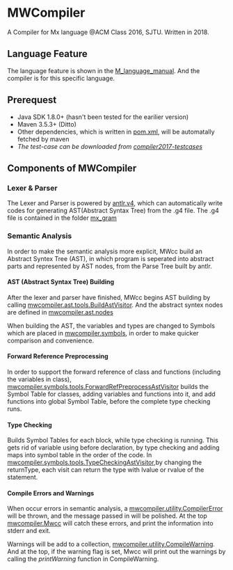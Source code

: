 # MWCompiler

A Compiler for Mx language @ACM Class 2016, SJTU. Written in 2018.

## Language Feature

The language feature is shown in the [M_language_manual](./MxDescribe/M_language_manual.pdf). And the compiler is for this specific language.

## Prerequest

* Java SDK 1.8.0+ (hasn't been tested for the earilier version)
* Maven 3.5.3+ (Ditto)
* Other dependencies, which is written in [pom.xml](./MWCompiler/pom.xml), will be automatally fetched by maven
* *The test-case can be downloaded from [compiler2017-testcases](https://bitbucket.org/acmcompiler/compiler2017-testcases.git)*

## Components of MWCompiler

### Lexer & Parser

The Lexer and Parser is powered by [antlr.v4](www.antlr.com), which can automatically write codes for generating AST(Abstract Syntax Tree) from the .g4 file. The .g4 file is contained in the folder [mx_gram](./MWCompiler/src/mx_gram)

### Semantic Analysis

In order to make the semantic analysis more explicit, MWcc build an Abstract Syntex Tree (AST), in which program is seperated into abstract parts and represented by AST nodes, from the Parse Tree built by antlr.

#### AST (Abstract Syntax Tree) Building

After the lexer and parser have finished, MWcc begins AST building by calling [mwcompiler.ast.tools.BuildAstVisitor](./MWCompiler/src/mwcompiler/ast/tools/BuildAstVisitor.java). And the abstract syntex nodes are defined in [mwcompiler.ast.nodes](./MWCompiler/src/mwcompiler/ast/nodes/)

When building the AST, the variables and types are changed to Symbols which are placed in [mwcompiler.symbols](./MWCompiler/src/mwcompiler/symbols), in order to make quicker comparison and convenience.

#### Forward Reference Preprocessing

In order to support the forward reference of class and functions (including the variables in class), [mwcompiler.symbols.tools.ForwardRefPreprocessAstVisitor](./MWCompiler/src/mwcompiler/symbols/tools/ForwardRefPreprocessAstVisitor.java) builds the Symbol Table for classes, adding variables and functions into it, and add functions into global Symbol Table, before the complete type checking runs.

#### Type Checking

Builds Symbol Tables for each block, while type checking is running. This gets rid of variable using before declaration, by type checking and adding maps into symbol table in the order of the code. In [mwcompiler.symbols.tools.TypeCheckingAstVisitor](./MWCompiler/src/mwcompiler/symbols/tools/.java),by changing the returnType, each visit can return the type with lvalue or rvalue of the statement.

#### Compile Errors and Warnings

When occur errors in semantic analysis, a [mwcompiler.utility.CompilerError](./MWCompiler/src/mwcompiler/utilitiy/CompilerError.java) will be thrown, and the message passed in will be polished. At the top [mwcompiler.Mwcc](./MWCompiler/src/mwcompiler/Mwcc.java) will catch these errors, and print the information into stderr and exit.

Warnings will be add to a collection, [mwcompiler.utility.CompileWarning](./MWCompiler/src/mwcompiler/utility/CompileWaring.java). And at the top, if the warning flag is set, Mwcc will print out the warnings by calling the *printWarning* function in CompileWarning.